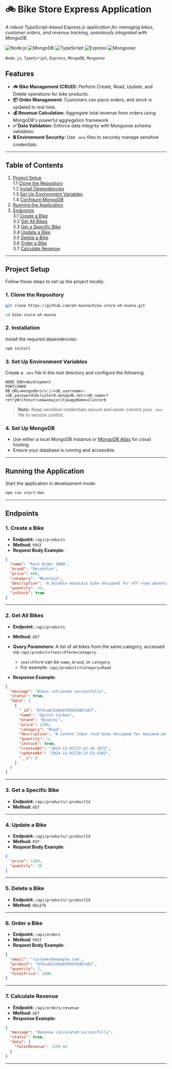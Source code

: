 # 🚲 Bike Store Express Application

_A robust TypeScript-based Express.js application for managing bikes, customer orders, and revenue tracking, seamlessly integrated with MongoDB._

![Node.js](https://img.shields.io/badge/node.js-v16-green) ![MongoDB](https://img.shields.io/badge/mongodb-atlas-brightgreen) ![TypeScript](https://img.shields.io/badge/TypeScript-4.x-blue) ![Express](https://img.shields.io/badge/Express-4.x-orange) ![Mongoose](https://img.shields.io/badge/Mongoose-5.x-blueviolet)

_`Node.js`, `TypeScript`, `Express`, `MongoDB`, `Mongoose`_

## Features

- **🚲 Bike Management (CRUD):** Perform Create, Read, Update, and Delete operations for bike products.
- **📦 Order Management:** Customers can place orders, and stock is updated in real time.
- **💰 Revenue Calculation:** Aggregate total revenue from orders using MongoDB's powerful aggregation framework.
- **✅ Data Validation:** Enforce data integrity with Mongoose schema validation.
- **🔒 Environment Security:** Use `.env` files to securely manage sensitive credentials.

---

## Table of Contents

1. [Project Setup](#project-setup)  
   1.1 [Clone the Repository](#1-clone-the-repository)  
   1.2 [Install Dependencies](#2-installation)  
   1.3 [Set Up Environment Variables](#3-set-up-environment-variables)  
   1.4 [Configure MongoDB](#4-set-up-mongodb)
2. [Running the Application](#running-the-application)
3. [Endpoints](#endpoints)  
   3.1 [Create a Bike](#1-create-a-bike)  
   3.2 [Get All Bikes](#2-get-all-bikes)  
   3.3 [Get a Specific Bike](#3-get-a-specific-bike)  
   3.4 [Update a Bike](#4-update-a-bike)  
   3.5 [Delete a Bike](#5-delete-a-bike)  
   3.6 [Order a Bike](#6-order-a-bike)  
   3.7 [Calculate Revenue](#7-calculate-revenue)

---

## Project Setup

Follow these steps to set up the project locally:

### 1. Clone the Repository

```bash
git clone https://github.com/eh-munna/bike-store-eh-munna.git
```

```bash
cd bike-store-eh-munna
```

### 2. Installation

Install the required dependencies:

```bash
npm install
```

### 3. Set Up Environment Variables

Create a `.env` file in the root directory and configure the following:

```env
NODE_ENV=development
PORT=3000
DB_URL=mongodb+srv://<db_username>:<db_password>@cluster0.mongodb.net/<db_name>?retryWrites=true&w=majority&appName=Cluster0
```

> **Note:** Keep sensitive credentials secure and never commit your `.env` file to version control.

### 4. Set Up MongoDB

- Use either a local MongoDB instance or [MongoDB Atlas](https://www.mongodb.com/cloud/atlas) for cloud hosting.
- Ensure your database is running and accessible.

---

## Running the Application

Start the application in development mode:

```bash
npm run start:dev
```

---

## Endpoints

### 1. Create a Bike

- **Endpoint:** `/api/products`
- **Method:** `POST`
- **Request Body Example:**

```json
{
  "name": "Rock Rider 3000",
  "brand": "Decathlon",
  "price": 800,
  "category": "Mountain",
  "description": "A durable mountain bike designed for off-road adventures.",
  "quantity": 35,
  "inStock": true
}
```

---

### 2. Get All Bikes

- **Endpoint:** `/api/products`
- **Method:** `GET`
- **Query Parameters:** A list of all bikes from the same category, accessed via `/api/products?searchTerm=category`.

  - `searchTerm` can be `name`, `brand`, or `category`
  - For example: `/api/products?category=Road`

- **Response Example:**

```json
{
  "message": "Bikes retrieved successfully",
  "status": true,
  "data": [
    {
      "_id": "674ca015dde6f6dd34d67a67",
      "name": "Sprint Carbon",
      "brand": "Bianchi",
      "price": 2200,
      "category": "Road",
      "description": "A carbon fiber road bike designed for maximum performance.",
      "quantity": 3,
      "inStock": true,
      "createdAt": "2024-12-01T17:42:45.167Z",
      "updatedAt": "2024-12-01T20:23:53.836Z",
      "__v": 0
    }
  ]
}
```

---

### 3. Get a Specific Bike

- **Endpoint:** `/api/products/:productId`
- **Method:** `GET`

---

### 4. Update a Bike

- **Endpoint:** `/api/products/:productId`
- **Method:** `PUT`
- **Request Body Example:**

```json
{
  "price": 1300,
  "quantity": 30
}
```

---

### 5. Delete a Bike

- **Endpoint:** `/api/products/:productId`
- **Method:** `DELETE`

---

### 6. Order a Bike

- **Endpoint:** `/api/orders`
- **Method:** `POST`
- **Request Body Example:**

```json
{
  "email": "customer@example.com",
  "product": "674ca015dde6f6dd34d67a67",
  "quantity": 2,
  "totalPrice": 2400
}
```

---

### 7. Calculate Revenue

- **Endpoint:** `/api/orders/revenue`
- **Method:** `GET`
- **Response Example:**

```json
{
  "message": "Revenue calculated successfully",
  "status": true,
  "data": {
    "totalRevenue": 1599.94
  }
}
```

---
